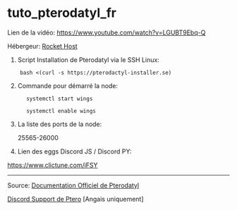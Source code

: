 # tuto_pterodatyl_fr

Lien de la vidéo: https://www.youtube.com/watch?v=LGUBT9Ebq-Q

Hébergeur: [Rocket Host](https://rocket-host.fr/) 

1) Script Installation de Pterodatyl via le SSH Linux:

```
    bash <(curl -s https://pterodactyl-installer.se)
```

2) Commande pour démarré la node:

```
      systemctl start wings
   
      systemctl enable wings
```

3) La liste des ports de la node:
   
   25565-26000

5) Lien des eggs Discord JS / Discord PY:
     
  https://www.clictune.com/iFSY



-----------------------------------------------------------------------------------------

     
Source:
[Documentation Officiel de Pterodatyl](https://pterodactyl.io/project/introduction.html)

[Discord Support de Ptero](https://discord.com/invite/pterodactyl) [Angais uniquement]
